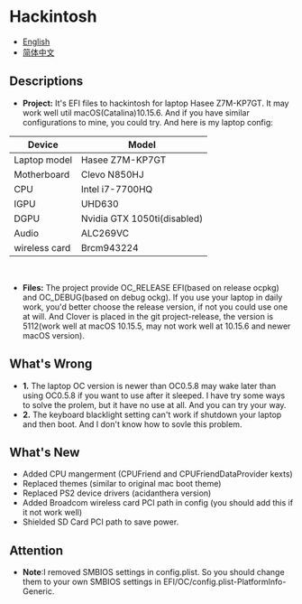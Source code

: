 # Hackintosh
* [English](https://github.com/Xin9912/Hackintosh/blob/master/README.md)
* [简体中文](https://github.com/Xin9912/Hackintosh/blob/master/README_cn.md)
&emsp;

## Descriptions <br>
* **Project:** It's EFI files to hackintosh for laptop Hasee Z7M-KP7GT. It may work well util macOS(Catalina)10.15.6. And if you have similar configurations to mine, you could try. And here is my laptop config: <br>

<center> 
  
| Device | Model |
| ---- | ---- |
| Laptop model| Hasee Z7M-KP7GT |
| Motherboard| Clevo N850HJ |
| CPU | Intel i7-7700HQ |
| IGPU | UHD630 |
| DGPU | Nvidia GTX 1050ti(disabled)|
| Audio | ALC269VC |
| wireless card | Brcm943224 | 
</center> <br>

* **Files:** The project provide OC_RELEASE EFI(based on release ocpkg) and OC_DEBUG(based on debug ockg). If you use your laptop in daily work, you'd better choose the release version, if not you could use one at will. And Clover is placed in the git project-release, the version is 5112(work well at macOS 10.15.5, may not work well at 10.15.6 and newer macOS version).  <br>

## What's Wrong <br>
* **1.** The laptop OC version is newer than OC0.5.8 may wake later than using OC0.5.8 if you want to use after it sleeped. I have try some ways to solve the prolem, but it have no use at all. And you can try your way.  <br>
* **2.** The keyboard blacklight setting can't work if shutdown your laptop and then boot. And I don't know how to sovle this problem. <br>

## What's New <br>
* Added CPU mangerment (CPUFriend and CPUFriendDataProvider kexts)
* Replaced themes (similar to original mac boot theme)
* Replaced PS2 device drivers (acidanthera version)
* Added Broadcom wireless card PCI path in config (you should add this if it not work well)
* Shielded SD Card PCI path to save power.

## Attention <br>
* **Note**:I removed SMBIOS settings in config.plist. So you should change them to your own SMBIOS settings in EFI/OC/config.plist-PlatformInfo-Generic. <br>
